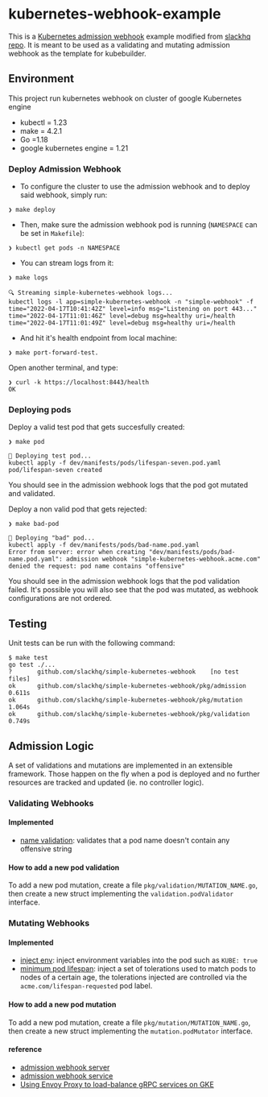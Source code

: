 # kubernetes-webhook-example

This is a [Kubernetes admission webhook](https://kubernetes.io/docs/reference/access-authn-authz/extensible-admission-controllers/) example modified from [slackhq repo](https://github.com/slackhq/simple-kubernetes-webhook). It is meant to be used as a validating and mutating admission webhook as the template for kubebuilder.

## Environment
This project run kubernetes webhook on cluster of google Kubernetes engine 

* kubectl = 1.23
* make = 4.2.1
* Go =1.18
* google kubernetes engine = 1.21

### Deploy Admission Webhook

* To configure the cluster to use the admission webhook and to deploy said webhook, simply run:
```
❯ make deploy
```

* Then, make sure the admission webhook pod is running (`NAMESPACE` can be set in `Makefile`):
```
❯ kubectl get pods -n NAMESPACE
```

* You can stream logs from it:
```
❯ make logs

🔍 Streaming simple-kubernetes-webhook logs...
kubectl logs -l app=simple-kubernetes-webhook -n "simple-webhook" -f
time="2022-04-17T10:41:42Z" level=info msg="Listening on port 443..."
time="2022-04-17T11:01:46Z" level=debug msg=healthy uri=/health
time="2022-04-17T11:01:49Z" level=debug msg=healthy uri=/health
```

* And hit it's health endpoint from local machine:
```
❯ make port-forward-test.
```

Open another terminal, and type:
```
❯ curl -k https://localhost:8443/health
OK
```

### Deploying pods
Deploy a valid test pod that gets succesfully created:
```
❯ make pod

🚀 Deploying test pod...
kubectl apply -f dev/manifests/pods/lifespan-seven.pod.yaml
pod/lifespan-seven created
```
You should see in the admission webhook logs that the pod got mutated and validated.

Deploy a non valid pod that gets rejected:
```
❯ make bad-pod

🚀 Deploying "bad" pod...
kubectl apply -f dev/manifests/pods/bad-name.pod.yaml
Error from server: error when creating "dev/manifests/pods/bad-name.pod.yaml": admission webhook "simple-kubernetes-webhook.acme.com" denied the request: pod name contains "offensive"
```
You should see in the admission webhook logs that the pod validation failed. It's possible you will also see that the pod was mutated, as webhook configurations are not ordered.

## Testing
Unit tests can be run with the following command:
```
$ make test
go test ./...
?   	github.com/slackhq/simple-kubernetes-webhook	[no test files]
ok  	github.com/slackhq/simple-kubernetes-webhook/pkg/admission	0.611s
ok  	github.com/slackhq/simple-kubernetes-webhook/pkg/mutation	1.064s
ok  	github.com/slackhq/simple-kubernetes-webhook/pkg/validation	0.749s
```

## Admission Logic
A set of validations and mutations are implemented in an extensible framework. Those happen on the fly when a pod is deployed and no further resources are tracked and updated (ie. no controller logic).

### Validating Webhooks
#### Implemented
- [name validation](pkg/validation/name_validator.go): validates that a pod name doesn't contain any offensive string

#### How to add a new pod validation
To add a new pod mutation, create a file `pkg/validation/MUTATION_NAME.go`, then create a new struct implementing the `validation.podValidator` interface.

### Mutating Webhooks
#### Implemented
- [inject env](pkg/mutation/inject_env.go): inject environment variables into the pod such as `KUBE: true`
- [minimum pod lifespan](pkg/mutation/minimum_lifespan.go): inject a set of tolerations used to match pods to nodes of a certain age, the tolerations injected are controlled via the `acme.com/lifespan-requested` pod label.

#### How to add a new pod mutation
To add a new pod mutation, create a file `pkg/mutation/MUTATION_NAME.go`, then create a new struct implementing the `mutation.podMutator` interface.

#### reference
- [admission webhook server](https://github.com/kubernetes/kubernetes/blob/release-1.21/test/images/agnhost/webhook/main.go)
- [admission webhook service](https://github.com/kubernetes/kubernetes/blob/v1.22.0/test/e2e/apimachinery/webhook.go#L748)
- [Using Envoy Proxy to load-balance gRPC services on GKE](https://cloud.google.com/architecture/exposing-grpc-services-on-gke-using-envoy-proxy#deploying_the_grpc_services)
